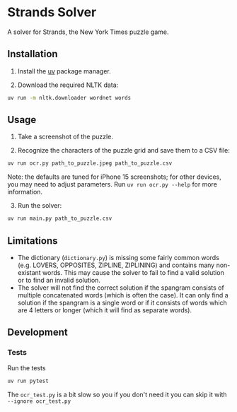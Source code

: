 # Strands Solver

A solver for Strands, the New York Times puzzle game.

## Installation

1. Install the [uv](https://docs.astral.sh/uv/) package manager.

2. Download the required NLTK data:

```bash
uv run -m nltk.downloader wordnet words
```

## Usage

1. Take a screenshot of the puzzle.

2. Recognize the characters of the puzzle grid and save them to a CSV file:

```bash
uv run ocr.py path_to_puzzle.jpeg path_to_puzzle.csv
```

Note: the defaults are tuned for iPhone 15 screenshots; for other devices, you may need to adjust parameters. Run `uv run ocr.py --help` for more information.

3. Run the solver:

```bash
uv run main.py path_to_puzzle.csv
```

## Limitations

- The dictionary (`dictionary.py`) is missing some fairly common words (e.g. LOVERS, OPPOSITES, ZIPLINE, ZIPLINING) and contains many non-existant words. This may cause the solver to fail to find a valid solution or to find an invalid solution.
- The solver will not find the correct solution if the spangram consists of multiple concatenated words (which is often the case). It can only find a solution if the spangram is a single word or if it consists of words which are 4 letters or longer (which it will find as separate words).

## Development

### Tests

Run the tests

```bash
uv run pytest
```

The `ocr_test.py` is a bit slow so you if you don't need it you can skip it with `--ignore ocr_test.py`
